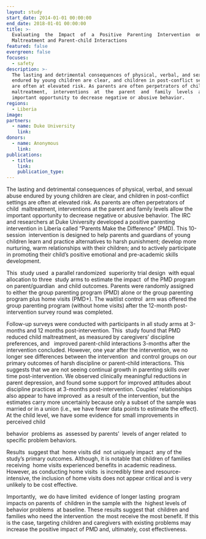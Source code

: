 ```yaml
---
layout: study
start_date: 2014-01-01 00:00:00
end_date: 2018-01-01 00:00:00
title: >-
  Evaluating  the  Impact  of  a  Positive  Parenting  Intervention  on  Child
  Maltreatment and Parent-child Interactions
featured: false
evergreen: false
focuses:
  - safety
description: >-
  The lasting and detrimental consequences of physical, verbal, and sexual abuse
  endured by young children are clear, and children in post-conflict settings
  are often at elevated risk. As parents are often perpetrators of child 
  maltreatment,  interventions  at  the  parent  and  family  levels  allow  the
  important opportunity to decrease negative or abusive behavior.
regions:
  - Liberia
image:
partners:
  - name: Duke University
    link:
donors:
  - name: Anonymous
    link:
publications:
  - title:
    link:
    publication_type:
---
```


The lasting and detrimental consequences of physical, verbal, and sexual abuse endured by young children are clear, and children in post-conflict settings are often at elevated risk. As parents are often perpetrators of child&nbsp; maltreatment, interventions at the parent and family levels allow the important opportunity to decrease negative or abusive behavior. The IRC and researchers at Duke University developed a positive parenting intervention in Liberia called “Parents Make the Difference” (PMD). This 10-session&nbsp; intervention is designed to help parents and guardians of young children learn and practice alternatives to harsh punishment; develop more nurturing, warm relationships with their children; and to actively participate in promoting their child’s positive emotional and pre-academic skills development.

This&nbsp; study used&nbsp; a parallel randomized&nbsp; superiority trial design&nbsp; with equal allocation to three&nbsp; study arms to estimate the impact&nbsp; of the PMD program on parent/guardian&nbsp; and child outcomes. Parents were randomly assigned to either the group parenting program (PMD) alone or the group parenting program plus home visits (PMD+). The waitlist control&nbsp; arm was offered the group parenting program (without home visits) after the 12-month post-intervention survey round was completed.&nbsp;

Follow-up surveys were conducted with participants in all study arms at 3-months and 12 months post-intervention. This&nbsp; study found that PMD reduced child maltreatment, as measured by caregivers’ discipline preferences, and &nbsp; improved parent-child interactions 3-months after the intervention concluded. However, one year after the intervention, we no longer see differences between the intervention&nbsp; and control groups on our primary outcomes of harsh discipline or parent-child interactions. This suggests that we are not seeing continual growth in parenting skills over time post-intervention. We observed clinically meaningful reductions in parent depression, and found some support for improved attitudes about discipline practices at 3-months post-intervention. Couples’ relationships also appear to have improved&nbsp; as a result of the intervention, but the estimates carry more uncertainly because only a subset of the sample was married or in a union (i.e., we have fewer data points to estimate the effect). At the child level, we have some evidence for small improvements in perceived child&nbsp;

behavior&nbsp; problems as&nbsp; assessed by parents’&nbsp; levels of anger related&nbsp; to specific problem behaviors.

Results&nbsp; suggest that&nbsp; home visits did&nbsp; not uniquely impact&nbsp; any of the study’s primary outcomes. Although, it is notable that children of families receiving&nbsp; home visits experienced benefits in academic readiness. However, as conducting home visits&nbsp; is incredibly time and resource-intensive, the inclusion of home visits does not appear critical and is very unlikely to be cost effective.

Importantly,&nbsp; we do have limited&nbsp; evidence of longer lasting&nbsp; program impacts on parents of&nbsp; children in the sample with the&nbsp; highest levels of behavior problems&nbsp; at baseline. These results suggest that&nbsp; children and families who need the intervention&nbsp; the most receive the most benefit. If this is the case, targeting children and caregivers with existing problems may increase the positive impact of PMD and, ultimately, cost effectiveness.